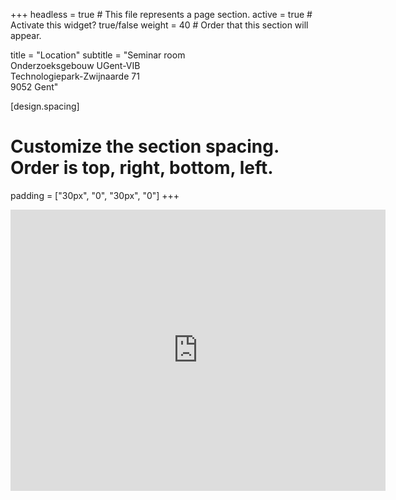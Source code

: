 +++
headless = true  # This file represents a page section.
active = true  # Activate this widget? true/false
weight = 40  # Order that this section will appear.

title = "Location"
subtitle = "Seminar room<br/>Onderzoeksgebouw UGent-VIB<br/>Technologiepark-Zwijnaarde 71<br/>9052 Gent"

[design.spacing]
  # Customize the section spacing. Order is top, right, bottom, left.
  padding = ["30px", "0", "30px", "0"]
+++

<iframe src="https://www.google.com/maps/embed?pb=!1m18!1m12!1m3!1d2510.3152625213797!2d3.708219315880024!3d51.01032435474529!2m3!1f0!2f0!3f0!3m2!1i1024!2i768!4f13.1!3m3!1m2!1s0x47c373960d0b5edf%3A0xf877d7b245003309!2sFSVM%20Onderzoeksgebouw%20UGent%20-%20VIB!5e0!3m2!1sen!2sbe!4v1574793925519!5m2!1sen!2sbe" width="600" height="450" frameborder="0" style="border:0;" allowfullscreen=""></iframe>
